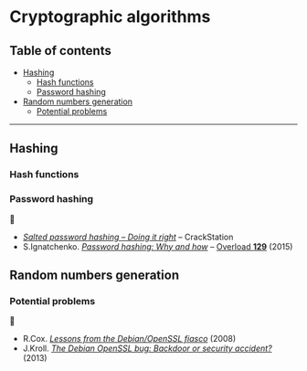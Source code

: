 # Cryptographic algorithms <!-- omit in toc -->

## Table of contents <!-- omit in toc -->

- [Hashing](#hashing)
	- [Hash functions](#hash-functions)
	- [Password hashing](#password-hashing)
- [Random numbers generation](#random-numbers-generation)
	- [Potential problems](#potential-problems)

---

## Hashing

### Hash functions

### Password hashing

:link:

- [*Salted password hashing – Doing it right*](https://crackstation.net/hashing-security.htm) – CrackStation
- S.Ignatchenko. [*Password hashing: Why and how*](https://accu.org/journals/overload/23/129/ignatchenko_2159/) – [Overload **129**](https://accu.org/journals/overload/overload129) (2015)

## Random numbers generation

### Potential problems

:link:

- R.Cox. [*Lessons from the Debian/OpenSSL fiasco*](https://research.swtch.com/openssl) (2008)
- J.Kroll. [*The Debian OpenSSL bug: Backdoor or security accident?*](https://freedom-to-tinker.com/2013/09/20/software-transparency-debian-openssl-bug/) (2013)
